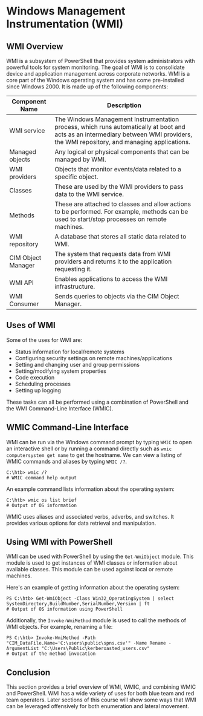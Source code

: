 # Windows Management Instrumentation (WMI)

## WMI Overview

WMI is a subsystem of PowerShell that provides system administrators with powerful tools for system monitoring. The goal of WMI is to consolidate device and application management across corporate networks. WMI is a core part of the Windows operating system and has come pre-installed since Windows 2000. It is made up of the following components:

| Component Name     | Description                                                                                                                                                                        |
| ------------------ | ---------------------------------------------------------------------------------------------------------------------------------------------------------------------------------- |
| WMI service        | The Windows Management Instrumentation process, which runs automatically at boot and acts as an intermediary between WMI providers, the WMI repository, and managing applications. |
| Managed objects    | Any logical or physical components that can be managed by WMI.                                                                                                                     |
| WMI providers      | Objects that monitor events/data related to a specific object.                                                                                                                     |
| Classes            | These are used by the WMI providers to pass data to the WMI service.                                                                                                               |
| Methods            | These are attached to classes and allow actions to be performed. For example, methods can be used to start/stop processes on remote machines.                                      |
| WMI repository     | A database that stores all static data related to WMI.                                                                                                                             |
| CIM Object Manager | The system that requests data from WMI providers and returns it to the application requesting it.                                                                                  |
| WMI API            | Enables applications to access the WMI infrastructure.                                                                                                                             |
| WMI Consumer       | Sends queries to objects via the CIM Object Manager.                                                                                                                               |

## Uses of WMI

Some of the uses for WMI are:

- Status information for local/remote systems
- Configuring security settings on remote machines/applications
- Setting and changing user and group permissions
- Setting/modifying system properties
- Code execution
- Scheduling processes
- Setting up logging

These tasks can all be performed using a combination of PowerShell and the WMI Command-Line Interface (WMIC).

## WMIC Command-Line Interface

WMI can be run via the Windows command prompt by typing `WMIC` to open an interactive shell or by running a command directly such as `wmic computersystem get name` to get the hostname. We can view a listing of WMIC commands and aliases by typing `WMIC /?`.

```plaintext
C:\htb> wmic /?
# WMIC command help output
```

An example command lists information about the operating system:

```plaintext
C:\htb> wmic os list brief
# Output of OS information
```

WMIC uses aliases and associated verbs, adverbs, and switches. It provides various options for data retrieval and manipulation.

## Using WMI with PowerShell

WMI can be used with PowerShell by using the `Get-WmiObject` module. This module is used to get instances of WMI classes or information about available classes. This module can be used against local or remote machines.

Here's an example of getting information about the operating system:

```plaintext
PS C:\htb> Get-WmiObject -Class Win32_OperatingSystem | select SystemDirectory,BuildNumber,SerialNumber,Version | ft
# Output of OS information using PowerShell
```

Additionally, the `Invoke-WmiMethod` module is used to call the methods of WMI objects. For example, renaming a file:

```plaintext
PS C:\htb> Invoke-WmiMethod -Path "CIM_DataFile.Name='C:\users\public\spns.csv'" -Name Rename -ArgumentList "C:\Users\Public\kerberoasted_users.csv"
# Output of the method invocation
```

## Conclusion

This section provides a brief overview of WMI, WMIC, and combining WMIC and PowerShell. WMI has a wide variety of uses for both blue team and red team operators. Later sections of this course will show some ways that WMI can be leveraged offensively for both enumeration and lateral movement.
